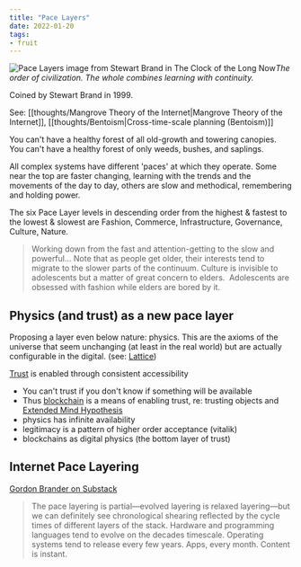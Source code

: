 ```yaml
---
title: "Pace Layers"
date: 2022-01-20
tags:
- fruit
---
```


![Pace Layers image from Stewart Brand in The Clock of the Long Now](/thoughts/images/pace-layers.png)*The order of civilization. The whole combines learning with continuity.*

Coined by Stewart Brand in 1999.

See: [[thoughts/Mangrove Theory of the Internet|Mangrove Theory of the Internet]], [[thoughts/Bentoism|Cross-time-scale planning (Bentoism)]]

You can't have a healthy forest of all old-growth and towering canopies. You can't have a healthy forest of only weeds, bushes, and saplings.

All complex systems have different 'paces' at which they operate. Some near the top are faster changing, learning with the trends and the movements of the day to day, others are slow and methodical, remembering and holding power. 

The six Pace Layer levels in descending order from the highest & fastest to the lowest & slowest are Fashion, Commerce, Infrastructure, Governance, Culture, Nature.

> Working down from the fast and attention-getting to the slow and powerful... Note that as people get older, their interests tend to migrate to the slower parts of the continuum. Culture is invisible to adolescents but a matter of great concern to elders.  Adolescents are obsessed with fashion while elders are bored by it.

## Physics (and trust) as a new pace layer
Proposing a layer even below nature: physics. This are the axioms of the universe that seem unchanging (at least in the real world) but are actually configurable in the digital. (see: [Lattice](https://twitter.com/latticexyz))

[Trust](thoughts/trust.md) is enabled through consistent accessibility
-   You can't trust if you don't know if something will be available
-   Thus [blockchain](thoughts/blockchain.md) is a means of enabling trust, re: trusting objects and [Extended Mind Hypothesis](thoughts/Extended%20Mind%20Hypothesis.md)
-   physics has infinite availability
-   legitimacy is a pattern of higher order acceptance (vitalik)
-  blockchains as digital physics (the bottom layer of trust)

## Internet Pace Layering
[Gordon Brander on Substack](https://subconscious.substack.com/p/layered-protocols)

> The pace layering is partial—evolved layering is relaxed layering—but we can definitely see chronological shearing reflected by the cycle times of different layers of the stack. Hardware and programming languages tend to evolve on the decades timescale. Operating systems tend to release every few years. Apps, every month. Content is instant.

